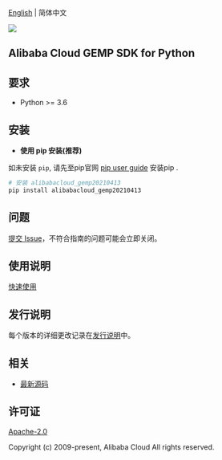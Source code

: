 [English](README.md) | 简体中文

![](https://aliyunsdk-pages.alicdn.com/icons/AlibabaCloud.svg)

## Alibaba Cloud GEMP SDK for Python

## 要求

- Python >= 3.6

## 安装

- **使用 pip 安装(推荐)**

如未安装 `pip`, 请先至pip官网 [pip user guide](https://pip.pypa.io/en/stable/installing/ "pip User Guide") 安装pip .

```bash
# 安装 alibabacloud_gemp20210413
pip install alibabacloud_gemp20210413
```

## 问题

[提交 Issue](https://github.com/aliyun/alibabacloud-python-sdk/issues/new)，不符合指南的问题可能会立即关闭。

## 使用说明

[快速使用](https://github.com/aliyun/alibabacloud-python-sdk/blob/master/docs/0-Usage-CN.md#%E5%BF%AB%E9%80%9F%E4%BD%BF%E7%94%A8)

## 发行说明

每个版本的详细更改记录在[发行说明](./ChangeLog.md)中。

## 相关

- [最新源码](https://github.com/aliyun/alibabacloud-python-sdk/)

## 许可证

[Apache-2.0](http://www.apache.org/licenses/LICENSE-2.0)

Copyright (c) 2009-present, Alibaba Cloud All rights reserved.

